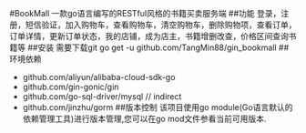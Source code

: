 #BookMall
一款go语言编写的RESTful风格的书籍买卖服务端
##功能
登录，注册，短信验证，加入购物车，查看购物车，清空购物车，删除购物项，查看订单，订单详情，更新订单状态，我的店铺，成为店主，书籍增删改查，价格区间查询书籍等
##安装
需要下载git
go get -u github.com/TangMin88/gin_bookmall
##环境依赖
* github.com/aliyun/alibaba-cloud-sdk-go 
* github.com/gin-gonic/gin 
* github.com/go-sql-driver/mysql // indirect
* github.com/jinzhu/gorm
##版本控制
该项目使用go module(Go语言默认的依赖管理工具)进行版本管理,您可以在go mod文件参看当前可用版本.
